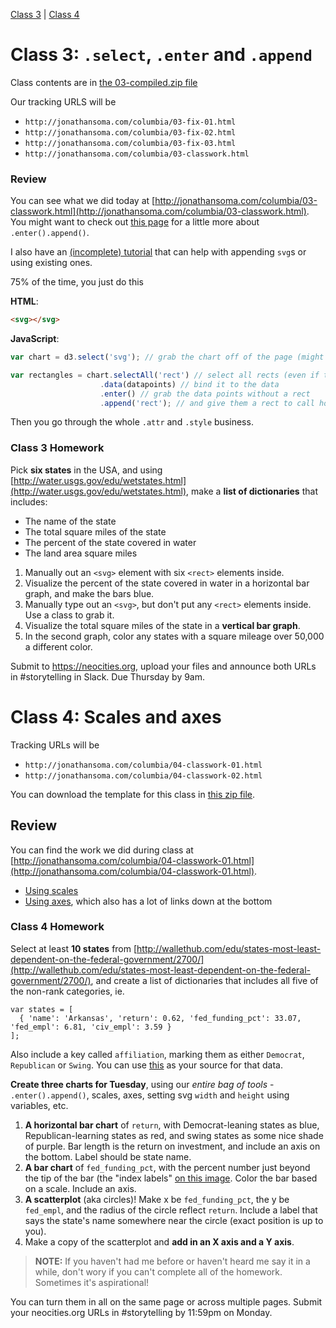 [Class 3](#class3) | [Class 4](#class4)

<a id='class3'></a>

# Class 3: `.select`, `.enter` and `.append`

Class contents are in [the 03-compiled.zip file](https://github.com/jsoma/storytelling-2015/raw/master/class-03-04/03-compiled.zip)

Our tracking URLS will be 

* `http://jonathansoma.com/columbia/03-fix-01.html`
* `http://jonathansoma.com/columbia/03-fix-02.html`
* `http://jonathansoma.com/columbia/03-fix-03.html`
* `http://jonathansoma.com/columbia/03-classwork.html`

<a id="review"></a>

### Review

You can see what we did today at [http://jonathansoma.com/columbia/03-classwork.html](http://jonathansoma.com/columbia/03-classwork.html). You might want to check out [this page](http://alignedleft.com/tutorials/d3/the-power-of-data) for a little more about `.enter().append()`.

I also have an [(incomplete) tutorial](http://jonathansoma.com/tutorials/d3/using-select/) that can help with appending `svg`s or using existing ones.

75% of the time, you just do this

**HTML**:

```html
<svg></svg>
```

**JavaScript**:

```js
var chart = d3.select('svg'); // grab the chart off of the page (might want to use a class)

var rectangles = chart.selectAll('rect') // select all rects (even if there arent any)
                    .data(datapoints) // bind it to the data
                    .enter() // grab the data points without a rect
                    .append('rect'); // and give them a rect to call hom
```

Then you go through the whole `.attr` and `.style` business.

<a id="homework-3"></a>

### Class 3 Homework

Pick **six states** in the USA, and using [http://water.usgs.gov/edu/wetstates.html](http://water.usgs.gov/edu/wetstates.html), make a **list of dictionaries** that includes:
  
  * The name of the state
  * The total square miles of the state
  * The percent of the state covered in water
  * The land area square miles

1. Manually out an `<svg>` element with six `<rect>` elements inside.
2. Visualize the percent of the state covered in water in a horizontal bar graph, and make the bars blue.
3. Manually type out an `<svg>`, but don't put any `<rect>` elements inside. Use a class to grab it.
4. Visualize the total square miles of the state in a **vertical bar graph**.
5. In the second graph, color any states with a square mileage over 50,000 a different color.

Submit to https://neocities.org, upload your files and announce both URLs in #storytelling in Slack. Due Thursday by 9am.

<a id='class4'></a>

# Class 4: Scales and axes

Tracking URLs will be

* `http://jonathansoma.com/columbia/04-classwork-01.html`
* `http://jonathansoma.com/columbia/04-classwork-02.html`

You can download the template for this class in [this zip file](https://github.com/jsoma/storytelling-2015/raw/master/class-03-04/04-compiled.zip).

## Review

You can find the work we did during class at [http://jonathansoma.com/columbia/04-classwork-01.html](http://jonathansoma.com/columbia/04-classwork-01.html).

* [Using scales](http://jonathansoma.com/tutorials/d3/using-scales/)
* [Using axes](http://jonathansoma.com/tutorials/d3/using-axes/), which also has a lot of links down at the bottom

<a id="homework4"></a>

### Class 4 Homework

Select at least **10 states** from [http://wallethub.com/edu/states-most-least-dependent-on-the-federal-government/2700/](http://wallethub.com/edu/states-most-least-dependent-on-the-federal-government/2700/), and create a list of dictionaries that includes all five of the non-rank categories, ie.

    var states = [ 
      { 'name': 'Arkansas', 'return': 0.62, 'fed_funding_pct': 33.07, 'fed_empl': 6.81, 'civ_empl': 3.59 }
    ];

Also include a key called `affiliation`, marking them as either `Democrat`, `Republican` or `Swing`. You can use [this](http://www.gallup.com/poll/160175/blue-states-outnumber-red-states.aspx) as your source for that data.

**Create three charts for Tuesday**, using our *entire bag of tools* - `.enter().append()`, scales, axes, setting svg `width` and `height` using variables, etc.

1. **A horizontal bar chart** of `return`, with Democrat-leaning states as blue, Republican-learning states as red, and swing states as some nice shade of purple. Bar length is the return on investment, and include an axis on the bottom. Label should be state name.
2. **A bar chart** of `fed_funding_pct`, with the percent number just beyond the tip of the bar (the "index labels" [on this image](http://canvasjs.com/wp-content/uploads/2013/02/html5_chart_label.jpg). Color the bar based on a scale. Include an axis.
3. **A scatterplot** (aka circles)! Make x be `fed_funding_pct`, the y be `fed_empl`, and the radius of the circle reflect `return`. Include a label that says the state's name somewhere near the circle (exact position is up to you).
4. Make a copy of the scatterplot and **add in an X axis and a Y axis**.

> **NOTE:** If you haven't had me before or haven't heard me say it in a while, don't wory if you can't complete all of the homework. Sometimes it's aspirational!

You can turn them in all on the same page or across multiple pages. Submit your neocities.org URLs in #storytelling by 11:59pm on Monday.
